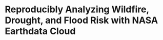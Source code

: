 # Reproducibly Analyzing Wildfire, Drought, and Flood Risk with NASA Earthdata Cloud


```{tableofcontents}
```
